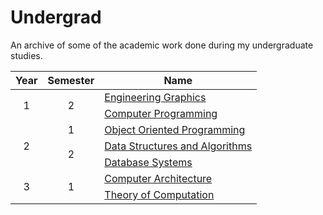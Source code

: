 # Undergrad

An archive of some of the academic work done during my undergraduate studies.

<table>
    <thead>
        <tr>
            <th align="center">Year</th>
            <th align="center">Semester</th>
            <th>Name</th>
    </thead>
    <tbody>
        <tr>
            <td rowspan=2 align="center">1</td>
            <td rowspan=2 align="center">2</td>
            <td><a href="courses/BITS_F110/">Engineering Graphics</a></td>
        </tr>
        <tr>
            <td><a href="courses/CS_F111/">Computer Programming</a></td>
        </tr>
        <tr>
            <td rowspan=3 align="center">2</td>
            <td align="center">1</td>
            <td><a href="courses/CS_F213/">Object Oriented Programming</a></td>
        </tr>
        <tr>
            <td rowspan=2 align="center">2</td>
            <td><a href="courses/CS_F211/">Data Structures and Algorithms</a></td>
        </tr>
        <tr>
            <td><a href="courses/CS_F212/">Database Systems</a></td>
        </tr>
        <tr>
            <td rowspan=2 align="center">3</td>
            <td rowspan=2 align="center">1</td>
            <td><a href="courses/CS_F342/">Computer Architecture</a></td>
        </tr>
        <tr>
            <td><a href="courses/CS_F351/">Theory of Computation</a></td>
        </tr>
    </tbody>
</table>
